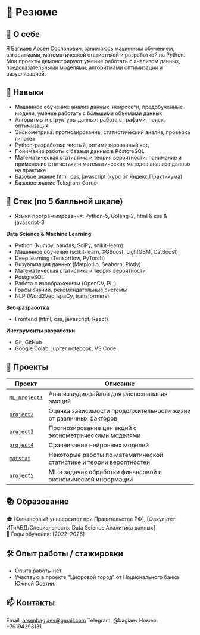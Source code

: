 # 📝 Резюме  

## 👤 О себе  
Я Багиаев Арсен Сосланович, занимаюсь машинным обучением, алгоритмами, математической статистикой и разработкой на Python.  
Мои проекты демонстрируют умение работать с анализом данных, предсказательными моделями, алгоритмами оптимизации и визуализацией.  

## 🎯 Навыки  
- Машинное обучение: анализ данных, нейросети, предобученные модели, умение работать с большими объемами данных  
- Алгоритмы и структуры данных: работа с графами, поиск, оптимизация  
- Эконометрика: прогнозирование, статистический анализ, проверка гипотез  
- Python-разработка: чистый, оптимизированный код  
- Понимание работы с базами данных в PostgreSQL
- Математическая статистика и теория вероятности: понимание и применение статистики и математических методов анализа данных на практике
- Базовое знание html, css, javascript (курс от Яндекс.Практикума)
- Базовое знание Telegram-ботов

## 🎯 Стек (по 5 балльной шкале)
- Языки программирования: Python-5, Golang-2, html & css & javascript-3  

**Data Science & Machine Learning** 
- Python (Numpy, pandas, SciPy, scikit-learn) 
- Машинное обучение (scikit-learn, XGBoost, LightGBM, CatBoost)
- Deep learning (Tensorflow, PyTorch)
- Визуализация данных (Matplotlib, Seaborn, Plotly)
- Математическая статистика и теория вероятности
- PostgreSQL
- Работа с изоображениям (OpenCV, PIL)
- Графы знаний, рекомендательные системы
- NLP (Word2Vec, spaCy, transformers)  
  
**Веб-разработка**
- Frontend (html, css, javascript, React)  
  
**Инструменты разработки**
- Git, GitHub
- Google Colab, jupiter notebook, VS Code

## 📂 Проекты  

| Проект | Описание |
|--------|----------|
| [`ML_project1`](ML_project1/README.md) | Анализ аудиофайлов для распознавания эмоций |
| [`project2`](project2/README.md) | Оценка зависимости продолжительности жизни от различных факторов |
| [`project3`](project3/README.md) | Прогнозирование цен акций с эконометрическими моделями |
| [`project4`](project4/README.md) | Сравнивание нейронных моделей |
| [`matstat`](matstat/README.md) | Некоторые работы по математической статистике и теории вероятностей |
| [`project5`](project5/README.md) | ML в задачах обработки финансовой и экономической информации |

## 📚 Образование  
🎓 [Финансовый университет при Правительстве РФ], [Факультет: ИТиАБД/Специальность: Data Science,Аналитика данных]  
📅 Годы обучения: [2022–2026]  

## 🛠 Опыт работы / стажировки   
- Опыта работы нет
- Участвую в проекте "Цифровой город" от Национального банка Южной Осетии.

## 📫 Контакты  
Email: arsenbagiaev@gmail.com
Telegram: @bagiaev
Номер: +79194293131 
